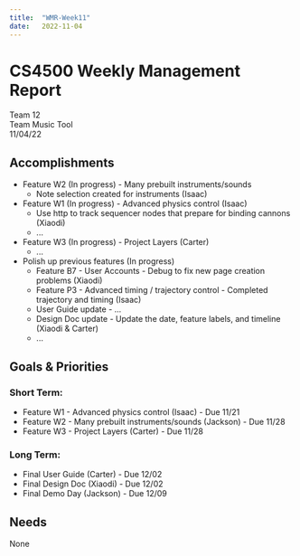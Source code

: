 ```yaml
---
title:  "WMR-Week11"
date:   2022-11-04
---
```

# CS4500 Weekly Management Report

Team 12 \
Team Music Tool \
11/04/22

## Accomplishments

- Feature W2 (In progress) - Many prebuilt instruments/sounds
  - Note selection created for instruments (Isaac)
- Feature W1 (In progress) - Advanced physics control (Isaac)
  - Use http to track sequencer nodes that prepare for binding cannons (Xiaodi)
  - ...
- Feature W3 (In progress) - Project Layers (Carter)
  - ...
- Polish up previous features (In progress)
  - Feature B7 - User Accounts - Debug to fix new page creation problems (Xiaodi)
  - Feature P3 - Advanced timing / trajectory control - Completed trajectory and timing (Isaac)
  - User Guide update - ...
  - Design Doc update - Update the date, feature labels, and timeline (Xiaodi & Carter)
  - ...


## Goals & Priorities

### Short Term:
- Feature W1 - Advanced physics control (Isaac) - Due 11/21
- Feature W2 - Many prebuilt instruments/sounds (Jackson) - Due 11/28
- Feature W3 - Project Layers (Carter) - Due 11/28

### Long Term:
  
  - Final User Guide (Carter) - Due 12/02
  - Final Design Doc (Xiaodi) - Due 12/02
  - Final Demo Day (Jackson) - Due 12/09

## Needs

None
